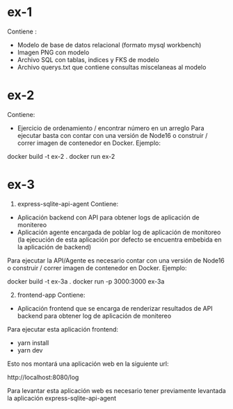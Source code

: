 # ex-1
Contiene :
- Modelo de base de datos relacional (formato mysql workbench)
- Imagen PNG con modelo
- Archivo SQL con tablas, indices y FKS de modelo
- Archivo querys.txt que contiene consultas miscelaneas al modelo

# ex-2
Contiene:
- Ejercicio de ordenamiento / encontrar número en un arreglo
Para ejecutar basta con contar con una versión de Node16 o construir / correr imagen de contenedor en Docker. Ejemplo:

docker build -t ex-2 .
docker run ex-2

# ex-3
1. express-sqlite-api-agent
Contiene:
- Aplicación backend con API para obtener logs de aplicación de monitereo
- Aplicación agente encargada de poblar log de aplicación de monitoreo (la ejecución de esta aplicación por defecto se encuentra embebida en la aplicación de backend)

Para ejecutar la API/Agente es necesario contar con una versión de Node16 o construir / correr imagen de contenedor en Docker. Ejemplo:

docker build -t ex-3a .
docker run -p 3000:3000 ex-3a

2. frontend-app
Contiene:
- Aplicación frontend que se encarga de renderizar resultados de API backend para obtener log de aplicación de monitereo

Para ejecutar esta aplicación frontend:

- yarn install
- yarn dev

Esto nos montará una aplicación web en la siguiente url:

http://localhost:8080/log

Para levantar esta aplicación web es necesario tener previamente levantada la aplicación express-sqlite-api-agent
